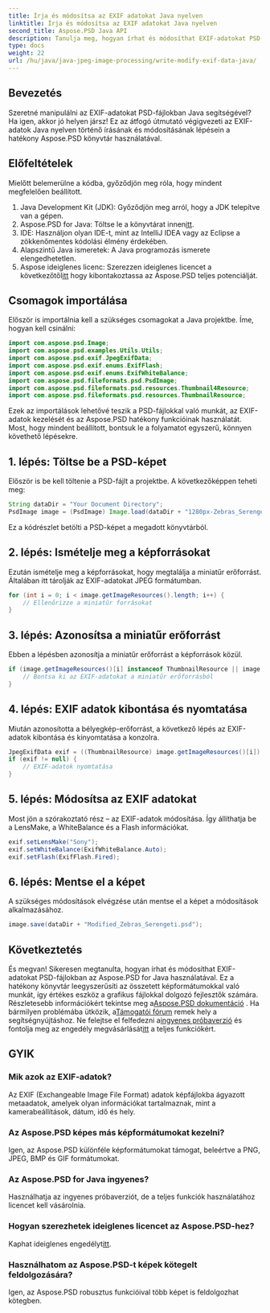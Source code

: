 ```yaml
---
title: Írja és módosítsa az EXIF adatokat Java nyelven
linktitle: Írja és módosítsa az EXIF adatokat Java nyelven
second_title: Aspose.PSD Java API
description: Tanulja meg, hogyan írhat és módosíthat EXIF-adatokat PSD-fájlokban az Aspose.PSD for Java segítségével ebben az átfogó, lépésről lépésre szóló útmutatóban.
type: docs
weight: 22
url: /hu/java/java-jpeg-image-processing/write-modify-exif-data-java/
---
```

## Bevezetés
Szeretné manipulálni az EXIF-adatokat PSD-fájlokban Java segítségével? Ha igen, akkor jó helyen jársz! Ez az átfogó útmutató végigvezeti az EXIF-adatok Java nyelven történő írásának és módosításának lépésein a hatékony Aspose.PSD könyvtár használatával. 
## Előfeltételek
Mielőtt belemerülne a kódba, győződjön meg róla, hogy mindent megfelelően beállított.
1. Java Development Kit (JDK): Győződjön meg arról, hogy a JDK telepítve van a gépen.
2.  Aspose.PSD for Java: Töltse le a könyvtárat innen[itt](https://releases.aspose.com/psd/java/).
3. IDE: Használjon olyan IDE-t, mint az IntelliJ IDEA vagy az Eclipse a zökkenőmentes kódolási élmény érdekében.
4. Alapszintű Java ismeretek: A Java programozás ismerete elengedhetetlen.
5.  Aspose ideiglenes licenc: Szerezzen ideiglenes licencet a következőtől[itt](https://purchase.aspose.com/temporary-license/) hogy kibontakoztassa az Aspose.PSD teljes potenciálját.
## Csomagok importálása
Először is importálnia kell a szükséges csomagokat a Java projektbe. Íme, hogyan kell csinálni:
```java
import com.aspose.psd.Image;
import com.aspose.psd.examples.Utils.Utils;
import com.aspose.psd.exif.JpegExifData;
import com.aspose.psd.exif.enums.ExifFlash;
import com.aspose.psd.exif.enums.ExifWhiteBalance;
import com.aspose.psd.fileformats.psd.PsdImage;
import com.aspose.psd.fileformats.psd.resources.Thumbnail4Resource;
import com.aspose.psd.fileformats.psd.resources.ThumbnailResource;
```
Ezek az importálások lehetővé teszik a PSD-fájlokkal való munkát, az EXIF-adatok kezelését és az Aspose.PSD hatékony funkcióinak használatát.
Most, hogy mindent beállított, bontsuk le a folyamatot egyszerű, könnyen követhető lépésekre.
## 1. lépés: Töltse be a PSD-képet
Először is be kell töltenie a PSD-fájlt a projektbe. A következőképpen teheti meg:
```java
String dataDir = "Your Document Directory";
PsdImage image = (PsdImage) Image.load(dataDir + "1280px-Zebras_Serengeti.psd");
```
Ez a kódrészlet betölti a PSD-képet a megadott könyvtárból.
## 2. lépés: Ismételje meg a képforrásokat
Ezután ismételje meg a képforrásokat, hogy megtalálja a miniatűr erőforrást. Általában itt tárolják az EXIF-adatokat JPEG formátumban.
```java
for (int i = 0; i < image.getImageResources().length; i++) {
    // Ellenőrizze a miniatűr forrásokat
}
```
## 3. lépés: Azonosítsa a miniatűr erőforrást
Ebben a lépésben azonosítja a miniatűr erőforrást a képforrások közül.
```java
if (image.getImageResources()[i] instanceof ThumbnailResource || image.getImageResources()[i] instanceof Thumbnail4Resource) {
    // Bontsa ki az EXIF-adatokat a miniatűr erőforrásból
}
```
## 4. lépés: EXIF adatok kibontása és nyomtatása
Miután azonosította a bélyegkép-erőforrást, a következő lépés az EXIF-adatok kibontása és kinyomtatása a konzolra.
```java
JpegExifData exif = ((ThumbnailResource) image.getImageResources()[i]).getJpegOptions().getExifData();
if (exif != null) {
    // EXIF-adatok nyomtatása
}
```
## 5. lépés: Módosítsa az EXIF adatokat
Most jön a szórakoztató rész – az EXIF-adatok módosítása. Így állíthatja be a LensMake, a WhiteBalance és a Flash információkat.
```java
exif.setLensMake("Sony");
exif.setWhiteBalance(ExifWhiteBalance.Auto);
exif.setFlash(ExifFlash.Fired);
```
## 6. lépés: Mentse el a képet
A szükséges módosítások elvégzése után mentse el a képet a módosítások alkalmazásához.
```java
image.save(dataDir + "Modified_Zebras_Serengeti.psd");
```
## Következtetés
És megvan! Sikeresen megtanulta, hogyan írhat és módosíthat EXIF-adatokat PSD-fájlokban az Aspose.PSD for Java használatával. Ez a hatékony könyvtár leegyszerűsíti az összetett képformátumokkal való munkát, így értékes eszköz a grafikus fájlokkal dolgozó fejlesztők számára. 
 Részletesebb információkért tekintse meg a[Aspose.PSD dokumentáció](https://reference.aspose.com/psd/java/) . Ha bármilyen problémába ütközik, a[Támogatói fórum](https://forum.aspose.com/c/psd/34) remek hely a segítségnyújtáshoz. Ne felejtse el felfedezni a[ingyenes próbaverzió](https://releases.aspose.com/) és fontolja meg az engedély megvásárlását[itt](https://purchase.aspose.com/buy) a teljes funkciókért.
## GYIK
### Mik azok az EXIF-adatok?
Az EXIF (Exchangeable Image File Format) adatok képfájlokba ágyazott metaadatok, amelyek olyan információkat tartalmaznak, mint a kamerabeállítások, dátum, idő és hely.
### Az Aspose.PSD képes más képformátumokat kezelni?
Igen, az Aspose.PSD különféle képformátumokat támogat, beleértve a PNG, JPEG, BMP és GIF formátumokat.
### Az Aspose.PSD for Java ingyenes?
Használhatja az ingyenes próbaverziót, de a teljes funkciók használatához licencet kell vásárolnia.
### Hogyan szerezhetek ideiglenes licencet az Aspose.PSD-hez?
 Kaphat ideiglenes engedélyt[itt](https://purchase.aspose.com/temporary-license/).
### Használhatom az Aspose.PSD-t képek kötegelt feldolgozására?
Igen, az Aspose.PSD robusztus funkcióival több képet is feldolgozhat kötegben.